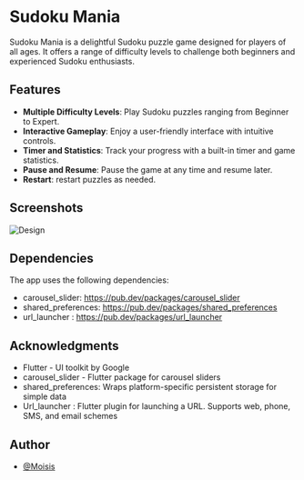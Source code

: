 # Sudoku Mania

Sudoku Mania is a delightful Sudoku puzzle game designed for players of all ages. It offers a range of difficulty levels to challenge both beginners and experienced Sudoku enthusiasts.


## Features

- **Multiple Difficulty Levels**: Play Sudoku puzzles ranging from Beginner to Expert.
- **Interactive Gameplay**: Enjoy a user-friendly interface with intuitive controls.
- **Timer and Statistics**: Track your progress with a built-in timer and game statistics.
- **Pause and Resume**: Pause the game at any time and resume later.
- **Restart**: restart puzzles as needed.

## Screenshots

![Design](https://github.com/Moisis/Sudoku_Mania/assets/19711568/ea092b45-c88a-4bfe-b5a0-8bac00a61ae3)

## Dependencies
The app uses the following dependencies:
* carousel_slider: https://pub.dev/packages/carousel_slider
* shared_preferences: https://pub.dev/packages/shared_preferences
* url_launcher : https://pub.dev/packages/url_launcher


## Acknowledgments
- Flutter - UI toolkit by Google
- carousel_slider - Flutter package for carousel sliders
- shared_preferences: Wraps platform-specific persistent storage for simple data
- Url_launcher : Flutter plugin for launching a URL. Supports web, phone, SMS, and email schemes



## Author

- [@Moisis](https://github.com/Moisis)
